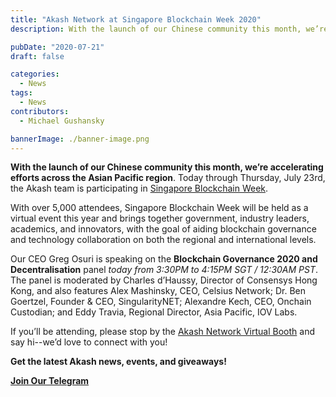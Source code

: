 ```yaml
---
title: "Akash Network at Singapore Blockchain Week 2020"
description: With the launch of our Chinese community this month, we’re accelerating efforts across the Asian Pacific region. Today through Thursday, July 23rd, the Akash team is participating in Singapore Blockchain Week.

pubDate: "2020-07-21"
draft: false

categories:
  - News
tags:
  - News
contributors:
  - Michael Gushansky

bannerImage: ./banner-image.png
---
```


**With the launch of our Chinese community this month, we’re accelerating efforts across the Asian Pacific region**. Today through Thursday, July 23rd, the Akash team is participating in [Singapore Blockchain Week](https://www.blockchainweek.com.sg/).

With over 5,000 attendees, Singapore Blockchain Week will be held as a virtual event this year and brings together government, industry leaders, academics, and innovators, with the goal of aiding blockchain governance and technology collaboration on both the regional and international levels.

Our CEO Greg Osuri is speaking on the **Blockchain Governance 2020 and Decentralisation** panel _today from 3:30PM to 4:15PM SGT / 12:30AM PST_. The panel is moderated by Charles d’Haussy, Director of Consensys Hong Kong, and also features Alex Mashinsky, CEO, Celsius Network; Dr. Ben Goertzel, Founder & CEO, SingularityNET; Alexandre Kech, CEO, Onchain Custodian; and Eddy Travia, Regional Director, Asia Pacific, IOV Labs.

If you’ll be attending, please stop by the [Akash Network Virtual Booth](https://next.brella.io/events/SGBCW/sponsors/29688) and say hi--we’d love to connect with you!

**Get the latest Akash news, events, and giveaways!**

[**Join Our Telegram**](https://t.me/AkashNW)
